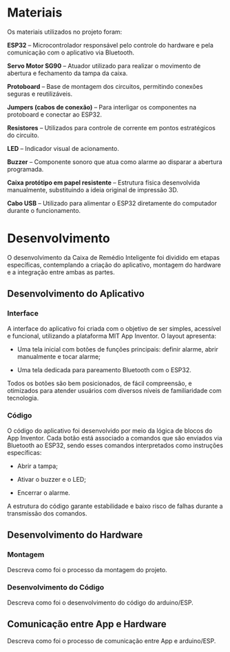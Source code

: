 
# Materiais

Os materiais utilizados no projeto foram:

**ESP32** – Microcontrolador responsável pelo controle do hardware e pela comunicação com o aplicativo via Bluetooth.

**Servo Motor SG90** – Atuador utilizado para realizar o movimento de abertura e fechamento da tampa da caixa.

**Protoboard** – Base de montagem dos circuitos, permitindo conexões seguras e reutilizáveis.

**Jumpers (cabos de conexão)** – Para interligar os componentes na protoboard e conectar ao ESP32.

**Resistores** – Utilizados para controle de corrente em pontos estratégicos do circuito.

**LED** – Indicador visual de acionamento.

**Buzzer** – Componente sonoro que atua como alarme ao disparar a abertura programada.

**Caixa protótipo em papel resistente** – Estrutura física desenvolvida manualmente, substituindo a ideia original de impressão 3D.

**Cabo USB** – Utilizado para alimentar o ESP32 diretamente do computador durante o funcionamento.

# Desenvolvimento

O desenvolvimento da Caixa de Remédio Inteligente foi dividido em etapas específicas, contemplando a criação do aplicativo, montagem do hardware e a integração entre ambas as partes.

## Desenvolvimento do Aplicativo

### Interface

A interface do aplicativo foi criada com o objetivo de ser simples, acessível e funcional, utilizando a plataforma MIT App Inventor. O layout apresenta:

- Uma tela inicial com botões de funções principais: definir alarme, abrir manualmente e tocar alarme;

- Uma tela dedicada para pareamento Bluetooth com o ESP32.

Todos os botões são bem posicionados, de fácil compreensão, e otimizados para atender usuários com diversos níveis de familiaridade com tecnologia.

### Código

O código do aplicativo foi desenvolvido por meio da lógica de blocos do App Inventor. Cada botão está associado a comandos que são enviados via Bluetooth ao ESP32, sendo esses comandos interpretados como instruções específicas:

- Abrir a tampa;

- Ativar o buzzer e o LED;

- Encerrar o alarme.

A estrutura do código garante estabilidade e baixo risco de falhas durante a transmissão dos comandos.


## Desenvolvimento do Hardware

### Montagem

Descreva como foi o processo da montagem do projeto.

### Desenvolvimento do Código

Descreva como foi o desenvolvimento do código do arduino/ESP.

## Comunicação entre App e Hardware

Descreva como foi o processo de comunicação entre App e arduino/ESP.
